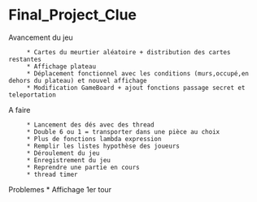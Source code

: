 # Final_Project_Clue

Avancement du jeu


         * Cartes du meurtier aléatoire + distribution des cartes restantes
         * Affichage plateau
         * Déplacement fonctionnel avec les conditions (murs,occupé,en dehors du plateau) et nouvel affichage
         * Modification GameBoard + ajout fonctions passage secret et teleportation
         
 A faire 

         * Lancement des dés avec des thread
         * Double 6 ou 1 = transporter dans une pièce au choix
         * Plus de fonctions lambda expression
         * Remplir les listes hypothèse des joueurs
         * Déroulement du jeu
         * Enregistrement du jeu
         * Reprendre une partie en cours
         * thread timer
         
Problemes
        * Affichage 1er tour
         
